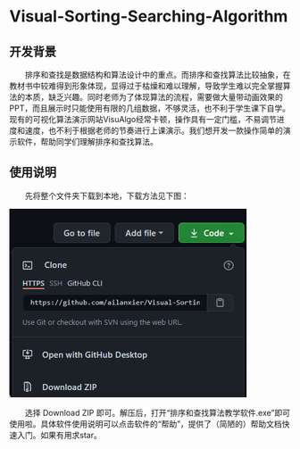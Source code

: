 # Visual-Sorting-Searching-Algorithm

## 开发背景

&emsp;&emsp;排序和查找是数据结构和算法设计中的重点。而排序和查找算法比较抽象，在教材书中较难得到形象体现，显得过于枯燥和难以理解，导致学生难以完全掌握算法的本质，缺乏兴趣。同时老师为了体现算法的流程，需要做大量带动画效果的PPT，而且展示时只能使用有限的几组数据，不够灵活，也不利于学生课下自学。现有的可视化算法演示网站VisuAlgo经常卡顿，操作具有一定门槛，不易调节进度和速度，也不利于根据老师的节奏进行上课演示。我们想开发一款操作简单的演示软件，帮助同学们理解排序和查找算法。

## 使用说明

&emsp;&emsp;先将整个文件夹下载到本地，下载方法见下图：

![](https://github.com/ailanxier/Visual-Sorting-Searching-Algorithm/blob/main/download.png)

  选择 Download ZIP 即可。解压后，打开“排序和查找算法教学软件.exe”即可使用啦。具体软件使用说明可以点击软件的“帮助”，提供了（简陋的）帮助文档快速入门。如果有用求star。





